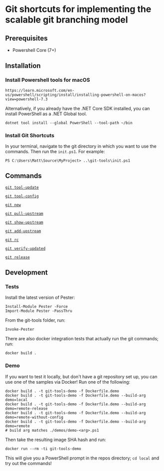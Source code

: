 # Git shortcuts for implementing the scalable git branching model

## Prerequisites

- Powershell Core (7+)

## Installation

### Install Powershell tools for macOS

	https://learn.microsoft.com/en-us/powershell/scripting/install/installing-powershell-on-macos?view=powershell-7.3

Alternatively, if you already have the .NET Core SDK installed, you can install PowerShell as a .NET Global tool.

	dotnet tool install --global PowerShell --tool-path ~/bin

### Install Git Shortcuts
In your terminal, navigate to the git directory in which you want to use the commands. Then run the `init.ps1`. For example:

    PS C:\Users\Matt\Source\MyProject> ..\git-tools\init.ps1

## Commands

[`git tool-update`](./docs/tool-update.md)

[`git tool-config`](./docs/tool-config.md)

[`git new`](./docs/new.md)

[`git pull-upstream`](./docs/pull-upstream.md)

[`git show-upstream`](./docs/show-upstream.md)

[`git add-upstream`](./docs/add-upstream.md)

[`git rc`](./docs/rc.md)

[`git verify-updated`](./docs/verify-updated.md)

[`git release`](./docs/release.md)


## Development

### Tests

Install the latest version of Pester:

    Install-Module Pester -Force
    Import-Module Pester -PassThru

From the git-tools folder, run:

    Invoke-Pester

There are also docker integration tests that actually run the git commands; run:

    docker build .

### Demo

If you want to test it locally, but don't have a git repository set up, you can use one of the samples via Docker! Run one of the following:

    docker build . -t git-tools-demo -f Dockerfile.demo
    docker build . -t git-tools-demo -f Dockerfile.demo --build-arg demo=local
    docker build . -t git-tools-demo -f Dockerfile.demo --build-arg demo=remote-release
    docker build . -t git-tools-demo -f Dockerfile.demo --build-arg demo=remote-without-config
    docker build . -t git-tools-demo -f Dockerfile.demo --build-arg demo=remote
    # build arg matches ./demos/demo-<arg>.ps1

Then take the resulting image SHA hash and run:

    docker run --rm -ti git-tools-demo

This will give you a PowerShell prompt in the repos directory; `cd local` and try out the commands!